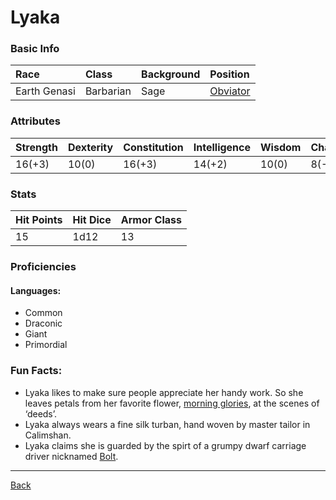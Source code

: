 # Lyaka

### Basic Info

| Race | Class | Background | Position |
|:--|:--|:--|:--|
| Earth Genasi | Barbarian | Sage | [Obviator](../Documents/Obviator.pdf) |

### Attributes

| Strength | Dexterity | Constitution | Intelligence | Wisdom | Charisma |
|:--|:--|:--|:--|:--|:--|
| 16(+3) | 10(0) | 16(+3) | 14(+2) | 10(0) | 8(-1) |

### Stats

| Hit Points | Hit Dice | Armor Class |
|:--|:--|:--|
| 15 | 1d12 | 13 |

### Proficiencies
#### Languages:
- Common
- Draconic
- Giant
- Primordial

### Fun Facts:
- Lyaka likes to make sure people appreciate her handy work. So she leaves petals from her favorite flower, [morning glories](https://images-na.ssl-images-amazon.com/images/I/61gCapCr4%2BL._SX425_.jpg), at the scenes of ‘deeds’.
- Lyaka always wears a fine silk turban, hand woven by master tailor in Calimshan.
- Lyaka claims she is guarded by the spirt of a grumpy dwarf carriage driver nicknamed [Bolt](../NPCs/Bolt.md).

---
[Back](./)